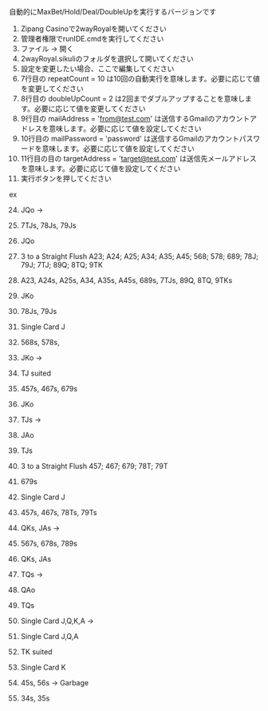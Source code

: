 自動的にMaxBet/Hold/Deal/DoubleUpを実行するバージョンです

1. Zipang Casinoで2wayRoyalを開いてください
2. 管理者権限でrunIDE.cmdを実行してください
3. ファイル -> 開く
4. 2wayRoyal.sikuliのフォルダを選択して開いてください
5. 設定を変更したい場合、ここで編集してください
6. 7行目の
repeatCount = 10
は10回の自動実行を意味します。必要に応じて値を変更してください
7. 8行目の
doubleUpCount = 2
は2回までダブルアップすることを意味します。必要に応じて値を変更してください
8. 9行目の
mailAddress = 'from@test.com'
は送信するGmailのアカウントアドレスを意味します。必要に応じて値を設定してください
9. 10行目の
mailPassword = 'password'
は送信するGmailのアカウントパスワードを意味します。必要に応じて値を設定してください
10. 11行目の目の
targetAddress = 'target@test.com'
は送信先メールアドレスを意味します。必要に応じて値を設定してください
11. 実行ボタンを押してください

ex

24. JQo ->
  1. 7TJs, 78Js, 79Js
  2. JQo

25. 3 to a Straight Flush 	A23; A24; A25; A34; A35; A45; 568; 578; 689; 78J; 79J; 7TJ; 89Q; 8TQ; 9TK
  1. A23, A24s, A25s, A34, A35s, A45s, 689s, 7TJs, 89Q, 8TQ, 9TKs
  2. JKo
  3. 78Js, 79Js
  4. Single Card J
  5. 568s, 578s,

26. JKo ->
  1. TJ suited
  2. 457s, 467s, 679s
  3. JKo

27. TJs ->
  1. JAo
  2. TJs

28. 3 to a Straight Flush 	457; 467; 679; 78T; 79T
  1. 679s
  2. Single Card J
  3. 457s, 467s, 78Ts, 79Ts

29. QKs, JAs ->
  1. 567s, 678s, 789s
  2. QKs, JAs

31. TQs ->
  1. QAo
  2. TQs

32. Single Card J,Q,K,A ->
  1. Single Card J,Q,A
  2. TK suited
  3. Single Card K

34. 45s, 56s -> Garbage

35. 34s, 35s
